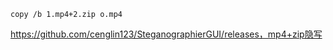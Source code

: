 ```
copy /b 1.mp4+2.zip o.mp4
```



https://github.com/cenglin123/SteganographierGUI/releases，mp4+zip隐写